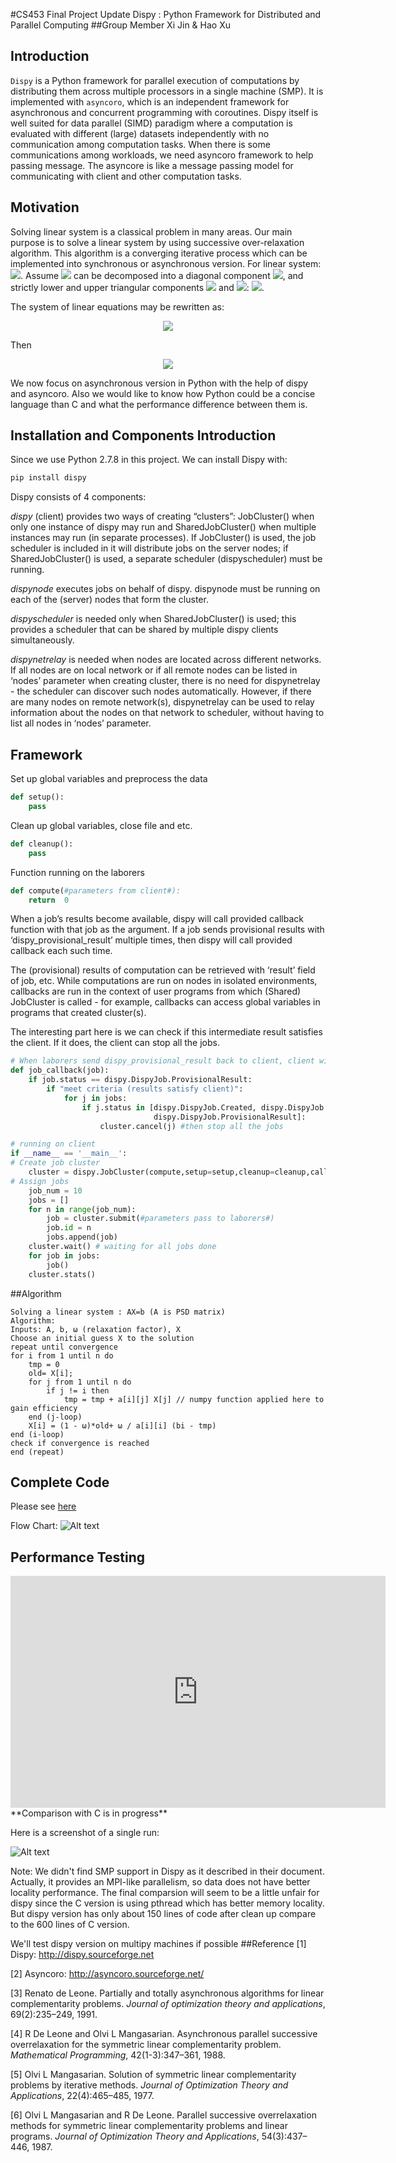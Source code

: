 #CS453 Final Project Update
Dispy : Python Framework for Distributed and Parallel Computing
##Group Member
Xi Jin & Hao Xu
## Introduction
`Dispy` is a Python framework for parallel execution of computations by distributing them across multiple processors in a single machine (SMP). It is implemented with `asyncoro`, which is an independent framework for asynchronous and concurrent programming with coroutines. Dispy itself is well suited for data parallel (SIMD) paradigm where a computation is evaluated with different (large) datasets independently with no communication among computation tasks. When there is some communications among workloads, we need asyncoro framework to help passing message. The asyncore is like a message passing model for communicating with client and other computation tasks.
## Motivation

Solving linear system is a classical problem in many areas. Our main purpose is to solve a linear system by using successive over-relaxation algorithm.
This algorithm is a converging iterative process which can be implemented into synchronous or asynchronous version. For linear system: <img src="http://chart.googleapis.com/chart?cht=tx&chl=Ax=b" style="border:none;">. Assume <img src="http://chart.googleapis.com/chart?cht=tx&chl=A" style="border:none;"> can be decomposed into a diagonal component <img src="http://chart.googleapis.com/chart?cht=tx&chl=D" style="border:none;">, and strictly lower and upper triangular components <img src="http://chart.googleapis.com/chart?cht=tx&chl=L" style="border:none;"> and <img src="http://chart.googleapis.com/chart?cht=tx&chl=U" style="border:none;">: <img src="http://chart.googleapis.com/chart?cht=tx&chl=A=D%2BL%2BU" style="border:none;">. 

The system of linear equations may be rewritten as:
<p align="center"><img src="http://chart.googleapis.com/chart?cht=tx&chl=(D%2B\omega L) \mathbf{x} = \omega \mathbf{b} - [\omega U %2B (\omega-1) D ] \mathbf{x}" style="border:none;"></p>

Then 
<p align="center"><img src="http://chart.googleapis.com/chart?cht=tx&chl=x^{(k%2B1)}_i  = {(1-\omega)x^{(k)}_i}%2B\frac{\omega}{a_{ii}} \left(b_i - \sum_{j%3Ci} a_{ij}x^{(k%2B1)}_j - \sum_{j%3Ei} a_{ij}x^{(k)}_j \right),\quad i=1,2,\ldots,n" style="border:none;"></p>

We now focus on asynchronous version in Python with the help of dispy and asyncoro. Also we would like to know how Python could be a concise language than C and what the performance difference between them is.
## Installation and Components Introduction
Since we use Python 2.7.8 in this project. We can install Dispy with:
```Bash
pip install dispy
```
Dispy consists of 4 components:

_dispy_ (client) provides two ways of creating “clusters”: JobCluster() when only one instance of dispy may run and SharedJobCluster() when multiple instances may run (in separate processes). If JobCluster() is used, the job scheduler is included in it will distribute jobs on the server nodes; if SharedJobCluster() is used, a separate scheduler (dispyscheduler) must be running.

_dispynode_ executes jobs on behalf of dispy. dispynode must be running on each of the (server) nodes that form the cluster.

_dispyscheduler_ is needed only when SharedJobCluster() is used; this provides a scheduler that can be shared by multiple dispy clients simultaneously.

_dispynetrelay_ is needed when nodes are located across different networks. If all nodes are on local network or if all remote nodes can be listed in ‘nodes’ parameter when creating cluster, there is no need for dispynetrelay - the scheduler can discover such nodes automatically. However, if there are many nodes on remote network(s), dispynetrelay can be used to relay information about the nodes on that network to scheduler, without having to list all nodes in ‘nodes’ parameter.
## Framework
Set up global variables and preprocess the data
```Python
def setup():
    pass
```
Clean up global variables, close file and etc.
```Python
def cleanup():
    pass
```
Function running on the laborers
```Python
def compute(#parameters from client#):
    return  0
```
When a job’s results become available, dispy will call provided callback function with that job as the argument. If a job sends provisional results with ‘dispy_provisional_result’ multiple times, then dispy will call provided callback each such time.

The (provisional) results of computation can be retrieved with ‘result’ field of job, etc. While computations are run on nodes in isolated environments, callbacks are run in the context of user programs from which (Shared) JobCluster is called - for example, callbacks can access global variables in programs that created cluster(s).

The interesting part here is we can check if this intermediate result satisfies the client. If it does, the client can stop all the jobs.
```Python
# When laborers send dispy_provisional_result back to client, client will run this function     
def job_callback(job):
    if job.status == dispy.DispyJob.ProvisionalResult:
        if "meet criteria (results satisfy client)":    
            for j in jobs:
                if j.status in [dispy.DispyJob.Created, dispy.DispyJob.Running,
                                dispy.DispyJob.ProvisionalResult]:
                    cluster.cancel(j) #then stop all the jobs
```
```Python
# running on client
if __name__ == '__main__':
# Create job cluster
    cluster = dispy.JobCluster(compute,setup=setup,cleanup=cleanup,callback=job_callback)
# Assign jobs
    job_num = 10
    jobs = []
    for n in range(job_num):
        job = cluster.submit(#parameters pass to laborers#)
        job.id = n
        jobs.append(job)
    cluster.wait() # waiting for all jobs done
    for job in jobs:
        job()
    cluster.stats()
```
##Algorithm
```
Solving a linear system : AX=b (A is PSD matrix)
Algorithm:
Inputs: A, b, ω (relaxation factor), X
Choose an initial guess X to the solution
repeat until convergence
for i from 1 until n do
	tmp = 0
	old= X[i];
	for j from 1 until n do
		if j != i then
 			tmp = tmp + a[i][j] X[j] // numpy function applied here to gain efficiency
	end (j-loop)
 	X[i] = (1 - ω)*old+ ω / a[i][i] (bi - tmp)
end (i-loop)
check if convergence is reached
end (repeat)
```
## Complete Code
Please see [here](https://github.com/highpowerxh/CSC453BlogPost/blob/master/ASOR.py)

Flow Chart:
![Alt text](Images/Flowchart.png "Flow Chart")

## Performance Testing
<iframe width="600" height="371" seamless frameborder="0" scrolling="no" src="https://docs.google.com/spreadsheets/d/1qa5pDeNa5kOfO1qysL1jq8sD9LMef67zhscOidCFW_I/pubchart?oid=894190270&amp;format=interactive"></iframe>
**Comparison with C is in progress**

Here is a screenshot of a single run:

![Alt text](Images/ASOR_test.jpg "Testing")

Note: We didn't find SMP support in Dispy as it described in their document. Actually, it provides an MPI-like parallelism, so data does not have better locality performance. The final comparsion will seem to be a little unfair for dispy since the C version is using pthread which has better memory locality. But dispy version has only about 150 lines of code after clean up compare to the 600 lines of C version.

We'll test dispy version on multipy machines if possible
##Reference
[1] Dispy: http://dispy.sourceforge.net

[2] Asyncoro: http://asyncoro.sourceforge.net/

[3] Renato de Leone. Partially and totally asynchronous algorithms for linear complementarity problems. _Journal of optimization theory and applications_, 69(2):235–249, 1991.

[4] R De Leone and Olvi L Mangasarian. Asynchronous parallel successive overrelaxation for the symmetric linear complementarity problem. _Mathematical Programming_, 42(1-3):347–361, 1988.

[5] Olvi L Mangasarian. Solution of symmetric linear complementarity problems by iterative methods. _Journal of Optimization Theory and Applications_, 22(4):465–485, 1977.

[6] Olvi L Mangasarian and R De Leone. Parallel successive overrelaxation methods for symmetric linear complementarity problems and linear programs. _Journal of Optimization Theory and Applications_, 54(3):437–446, 1987.